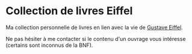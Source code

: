 # Collection de livres Eiffel

Ma collection personnelle de livres en lien avec la vie de [Gustave Eiffel](https://fr.wikipedia.org/wiki/Gustave_Eiffel).

Ne pas hésiter à me contacter si le contenu d'un ouvrage vous intéresse (certains sont inconnus de la BNF).
